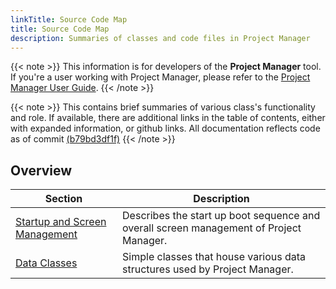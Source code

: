 ```yaml
---
linkTitle: Source Code Map
title: Source Code Map
description: Summaries of classes and code files in Project Manager
---
```


{{< note >}}
This information is for developers of the **Project Manager** tool. If you're a user working with Project Manager, please refer to the [Project Manager User Guide](/docs/user-guide/project-config/project-manager).
{{< /note >}}

{{< note >}}
This contains brief summaries of various class's functionality and role. If available, there are additional links in the table of contents, either with expanded information, or github links. All documentation reflects code as of commit [(b79bd3df1f)](https://github.com/o3de/o3de/tree/b79bd3df1fe5d4c2a639d3921a29bd0d95712f6c) 
{{< /note >}}

## Overview
| Section | Description |
| - | - |
| [Startup and Screen Management](./startup-and-screen-management) | Describes the start up boot sequence and overall screen management of Project Manager.|
| [Data Classes](./data-classes) | Simple classes that house various data structures used by Project Manager.|


